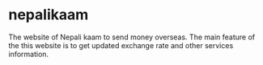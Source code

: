 # nepalikaam
The website of Nepali kaam to send money overseas. The main feature of the this website is to get updated exchange rate and other services information.
